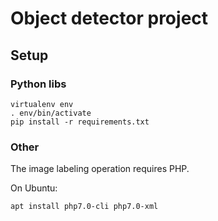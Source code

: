 # Object detector project

## Setup

### Python libs

    virtualenv env
    . env/bin/activate
    pip install -r requirements.txt

### Other

The image labeling operation requires PHP.

On Ubuntu:

    apt install php7.0-cli php7.0-xml

